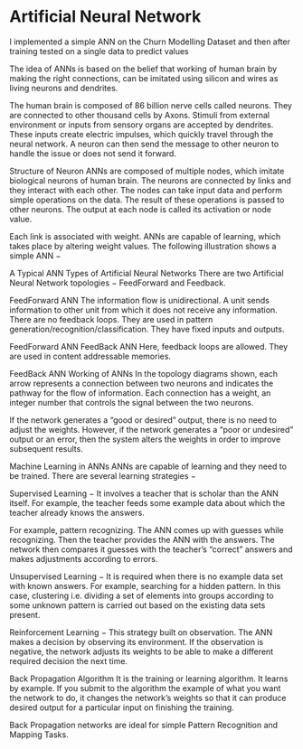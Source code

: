 # Artificial Neural Network
I implemented a simple ANN on the Churn Modelling Dataset and then after training tested on a single data to predict values

The idea of ANNs is based on the belief that working of human brain by making the right connections, can be imitated using silicon and wires as living neurons and dendrites.

The human brain is composed of 86 billion nerve cells called neurons. They are connected to other thousand cells by Axons. Stimuli from external environment or inputs from sensory organs are accepted by dendrites. These inputs create electric impulses, which quickly travel through the neural network. A neuron can then send the message to other neuron to handle the issue or does not send it forward.

Structure of Neuron
ANNs are composed of multiple nodes, which imitate biological neurons of human brain. The neurons are connected by links and they interact with each other. The nodes can take input data and perform simple operations on the data. The result of these operations is passed to other neurons. The output at each node is called its activation or node value.

Each link is associated with weight. ANNs are capable of learning, which takes place by altering weight values. The following illustration shows a simple ANN −

A Typical ANN
Types of Artificial Neural Networks
There are two Artificial Neural Network topologies − FeedForward and Feedback.

FeedForward ANN
The information flow is unidirectional. A unit sends information to other unit from which it does not receive any information. There are no feedback loops. They are used in pattern generation/recognition/classification. They have fixed inputs and outputs.

FeedForward ANN
FeedBack ANN
Here, feedback loops are allowed. They are used in content addressable memories.

FeedBack ANN
Working of ANNs
In the topology diagrams shown, each arrow represents a connection between two neurons and indicates the pathway for the flow of information. Each connection has a weight, an integer number that controls the signal between the two neurons.

If the network generates a “good or desired” output, there is no need to adjust the weights. However, if the network generates a “poor or undesired” output or an error, then the system alters the weights in order to improve subsequent results.

Machine Learning in ANNs
ANNs are capable of learning and they need to be trained. There are several learning strategies −

Supervised Learning − It involves a teacher that is scholar than the ANN itself. For example, the teacher feeds some example data about which the teacher already knows the answers.

For example, pattern recognizing. The ANN comes up with guesses while recognizing. Then the teacher provides the ANN with the answers. The network then compares it guesses with the teacher’s “correct” answers and makes adjustments according to errors.

Unsupervised Learning − It is required when there is no example data set with known answers. For example, searching for a hidden pattern. In this case, clustering i.e. dividing a set of elements into groups according to some unknown pattern is carried out based on the existing data sets present.

Reinforcement Learning − This strategy built on observation. The ANN makes a decision by observing its environment. If the observation is negative, the network adjusts its weights to be able to make a different required decision the next time.

Back Propagation Algorithm
It is the training or learning algorithm. It learns by example. If you submit to the algorithm the example of what you want the network to do, it changes the network’s weights so that it can produce desired output for a particular input on finishing the training.

Back Propagation networks are ideal for simple Pattern Recognition and Mapping Tasks.




